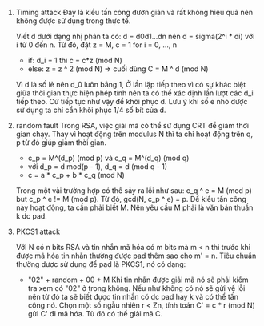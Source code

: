 1. Timing attack
   Đây là kiểu tấn công đươn giản và rất không hiệu quả nên không được sử dụng trong thực tế.

   Viết d dưới dạng nhị phân ta có: d = d0d1...dn nên d = sigma(2^i * di) với i từ 0 đến n.
   Từ đó, đặt z = M, c = 1 for i = 0, ..., n
   + if: d_i = 1 thì c = c*z (mod N)
   + else: z = z ^ 2 (mod N)
   => cuối dùng C = M ^ d (mod N)

    Vì d là số lẻ nên d_0 luôn bằng 1, Ở lần lặp tiếp theo vì có sự khác biệt giữa thời gian thực hiện phép tính nên ta có thể xác định lần lượt các d_i tiếp theo. Cứ tiếp tục như vậy để khôi phục d. Lưu ý khi số e nhỏ dược sử dụng ta chỉ cần khôi phục 1/4 số bít của d.

2. random fault
   Trong RSA, việc giải mã có thể sử dụng CRT để giảm thời gian chạy. Thay vì hoạt động trên modulus N thì ta chỉ hoạt động trên q, p từ đó giúp giảm thời gian.

   + c_p = M^(d_p) (mod p) và c_q = M^(d_q) (mod q)
   + với d_p = d mod(p - 1), d_q = d (mod q - 1)
   + c = a * c_p + b * c_q (mod N)

   Trong một vài trường hợp có thể sảy ra lỗi như sau: c_q ^ e = M (mod p) but c_p ^ e != M (mod p). Từ đó, gcd(N, c_p ^ e) = p. Để kiểu tấn công này hoạt động, ta cần phải biết M. Nên yêu cầu M phải là văn bản thuần k dc pad.

3. PKCS1 attack

   Với N có n bits RSA và tin nhắn mã hóa có m bits mà m < n thì trước khi được mã hóa tin nhắn thường được pad thêm sao cho m' = n. Tiêu chuẩn thường dược sử dụng để pad là PKCS1, nó có dạng:
   + "02" + random + 00 + M
   Khi tin nhắn được giải mã nó sẽ phải kiểm tra xem có "02" ở trong không. Nếu như không có nó sẽ gửi về lỗi nên từ đó ta sẽ biết được tin nhắn có dc pad hay k và có thể tấn công nó. Chọn một số ngẫu nhiên r < Zn, tính toán C' = c * r (mod N) gửi C' đi mã hóa. Từ đó có thể giải mã C. 
    
